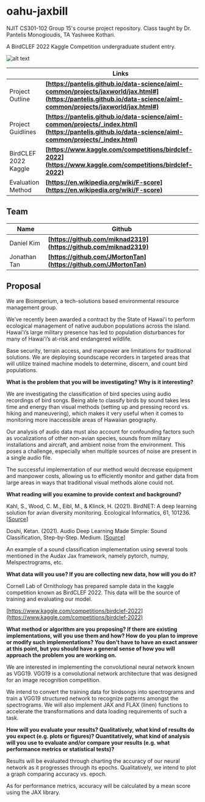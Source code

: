 # oahu-jaxbill

NJIT CS301-102 Group 15's course project repository.
Class taught by Dr. Pantelis Monogioudis, TA Yashwee Kothari.

A BirdCLEF 2022 Kaggle Competition undergraduate student entry.

![alt text](https://cdn.download.ams.birds.cornell.edu/api/v1/asset/78545161/1800)

|  | Links |
|--|--|
| Project Outline | **[https://pantelis.github.io/data-science/aiml-common/projects/jaxworld/jax.html#](https://pantelis.github.io/data-science/aiml-common/projects/jaxworld/jax.html#)** |
| Project Guidlines | **[https://pantelis.github.io/data-science/aiml-common/projects/_index.html](https://pantelis.github.io/data-science/aiml-common/projects/_index.html)** |
| BirdCLEF 2022 Kaggle | **[https://www.kaggle.com/competitions/birdclef-2022](https://www.kaggle.com/competitions/birdclef-2022)** |
| Evaluation Method | **[https://en.wikipedia.org/wiki/F-score](https://en.wikipedia.org/wiki/F-score)** |

## Team
|Name| Github |
|--|--|
| Daniel Kim | **[https://github.com/miknad2319](https://github.com/miknad2319)** |
| Jonathan Tan | **[https://github.com/JMortonTan](https://github.com/JMortonTan)** |

## Proposal

We are Bioimperium, a tech-solutions based environmental resource management group.

We’ve recently been awarded a contract by the State of Hawai'i to perform ecological management of native audubon populations across the island. Hawai'i’s large military presence has led to population disturbances for many of Hawai’i’s at-risk and endangered wildlife.

Base security, terrain access, and manpower are limitations for traditional solutions. We are deploying soundscape recorders in targeted areas that will utilize trained machine models to determine, discern, and count bird populations.

**What is the problem that you will be investigating? Why is it interesting?**

We are investigating the classification of bird species using audio recordings of bird songs. Being able to classify birds by sound takes less time and energy than visual methods (setting up and pressing record vs. hiking and maneuvering), which makes it very useful when it comes to monitoring more inaccessible areas of Hawaiian geography.

Our analysis of audio data must also account for confounding factors such as vocalizations of other non-avian species, sounds from military installations and aircraft, and ambient noise from the environment. This poses a challenge, especially when multiple sources of noise are present in a single audio file.

The successful implementation of our method would decrease equipment and manpower costs, allowing us to efficiently monitor and gather data from large areas in ways that traditional visual methods alone could not.

**What reading will you examine to provide context and background?**

Kahl, S., Wood, C. M., Eibl, M., & Klinck, H. (2021). BirdNET: A deep learning solution for avian diversity monitoring. Ecological Informatics, 61, 101236. [[Source](https://www.sciencedirect.com/science/article/pii/S1574954121000273)]

Doshi, Ketan. (2021). Audio Deep Learning Made Simple: Sound Classification, Step-by-Step. Medium. [[Source](https://towardsdatascience.com/audio-deep-learning-made-simple-sound-classification-step-by-step-cebc936bbe5.)]

An example of a sound classification implementation using several tools mentioned in the Audax Jax framework, namely pytorch, numpy, Melspectrograms, etc.

**What data will you use? If you are collecting new data, how will you do it?**

Cornell Lab of Ornithology has prepared sample data in the kaggle competition known as BirdCLEF 2022. This data will be the source of training and evaluating our model.

[https://www.kaggle.com/competitions/birdclef-2022](https://www.kaggle.com/competitions/birdclef-2022)

**What method or algorithm are you proposing? If there are existing implementations, will you use them and how? How do you plan to improve or modify such implementations? You don’t have to have an exact answer at this point, but you should have a general sense of how you will approach the problem you are working on.**

We are interested in implementing the convolutional neural network known as VGG19.  VGG19 is a convolutional network architecture that was designed for an image recognition competition.

We intend to convert the training data for birdsongs into spectrograms and train a VGG19 structured network to recognize patterns amongst the spectrograms.  We will also implement JAX and FLAX (linen) functions to accelerate the transformations and data loading requirements of such a task.

**How will you evaluate your results? Qualitatively, what kind of results do you expect (e.g. plots or figures)? Quantitatively, what kind of analysis will you use to evaluate and/or compare your results (e.g. what performance metrics or statistical tests)?**

Results will be evaluated through charting the accuracy of our neural network as it progresses through its epochs.  Qualitatively, we intend to plot a graph comparing accuracy vs. epoch.

As for performance metrics, accuracy will be calculated by a mean score using the JAX library.
